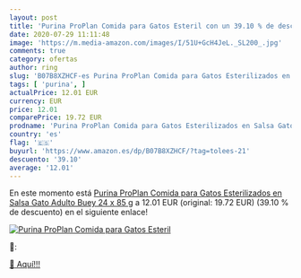 ```yaml
---
layout: post
title: 'Purina ProPlan Comida para Gatos Esteril con un 39.10 % de descuento'
date: 2020-07-29 11:11:48
image: 'https://m.media-amazon.com/images/I/51U+GcH4JeL._SL200_.jpg'
comments: true
category: ofertas
author: ring
slug: 'B07B8XZHCF-es Purina ProPlan Comida para Gatos Esterilizados en Salsa...'
tags: [ 'purina', ]
actualPrice: 12.01 EUR
currency: EUR
price: 12.01
comparePrice: 19.72 EUR
prodname: 'Purina ProPlan Comida para Gatos Esterilizados en Salsa Gato Adulto Buey 24 x 85 g'
country: 'es'
flag: '🇪🇸'
buyurl: 'https://www.amazon.es/dp/B07B8XZHCF/?tag=tolees-21'
descuento: '39.10'
average: '12.01'
---
```


En este momento está [Purina ProPlan Comida para Gatos Esterilizados en Salsa Gato Adulto Buey 24 x 85 g](https://www.amazon.es/dp/B07B8XZHCF/?tag=tolees-21) a 12.01 EUR (original: 19.72 EUR) (39.10 %  de descuento) en el siguiente enlace!

[![Purina ProPlan Comida para Gatos Esteril](https://m.media-amazon.com/images/I/51U+GcH4JeL._SL200_.jpg)](https://www.amazon.es/dp/B07B8XZHCF/?tag=tolees-21)

🔎:


[🛒 Aquí!!!](https://www.amazon.es/dp/B07B8XZHCF/?tag=tolees-21)
